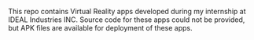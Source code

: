 This repo contains Virtual Reality apps developed during my internship at IDEAL Industries INC. Source code for these apps could not be provided, but APK files are available for deployment of these apps.
